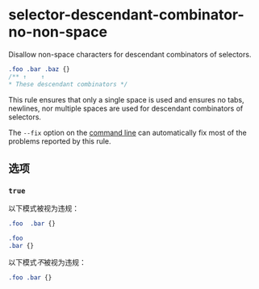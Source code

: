 # selector-descendant-combinator-no-non-space

Disallow non-space characters for descendant combinators of selectors.

```css
.foo .bar .baz {}
/** ↑    ↑
* These descendant combinators */
```

This rule ensures that only a single space is used and ensures no tabs, newlines, nor multiple spaces are used for descendant combinators of selectors.

The `--fix` option on the [command line](../../../docs/user-guide/cli.md#autofixing-errors) can automatically fix most of the problems reported by this rule.

## 选项

### `true`

以下模式被视为违规：

```css
.foo  .bar {}
```

```css
.foo
.bar {}
```

以下模式*不*被视为违规：

```css
.foo .bar {}
```
